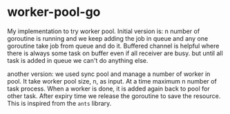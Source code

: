 # worker-pool-go

My implementation to try worker pool. Initial version is:
 n number of goroutine is running and we keep adding the job in queue and any one goroutine take job from queue and do it.
 Buffered channel is helpful where there is always some task on buffer even if all receiver are busy. but until all task is added in queue we can't do anything else.

 another version:
  we used sync pool and manage a number of worker in pool. It take worker pool size, n, as input. At a time maximum n number of task process. When a worker is done, it is added again back to pool for other task. After expiry time we release the goroutine to save the resource. This is inspired from the `ants` library.
